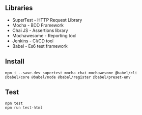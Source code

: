 ## Libraries

* SuperTest - HTTP Request Library
* Mocha - BDD Framework
* Chai JS - Assertions library
* Mochawesome - Reporting tool
* Jenkins - CI/CD tool
* Babel - Es6 test framework

## Install
``
npm i --save-dev supertest mocha chai mochawesome @babel/cli @babel/core @babel/node @babel/register @babel/preset-env
``

## Test
`` npm test ``   
`` npm run test-html ``
